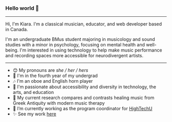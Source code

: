 ### Hello world 👋 

---

Hi, I'm Kiara. I'm a classical musician, educator, and web developer based in Canada.

I'm an undergraduate BMus student majoring in musicology and sound studies with a minor in psychology, focusing on mental health and well-being. I'm interested in using technology to help make music performance and recording spaces more accessible for neurodivergent artists.

---

- 😊  My pronouns are *she / her / hers*
- 🍎  I'm in the fourth year of my undergrad
- 🎶  I'm an oboe and English horn player
- 💜  I'm passionate about accessibility and diversity in technology, the arts, and education
- 📝  My current research compares and contrasts healing music from Greek Antiquity with modern music therapy
- 🔨  I’m currently working as the program coordinator for [HighTechU](https://hightechu.ca/)
- ✨  See my work [here](https://kiaralee.github.io/)

